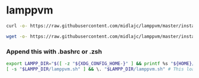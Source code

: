 # lamppvm



```sh
curl -o- https://raw.githubusercontent.com/midlajc/lamppvm/master/install.sh | bash
```
```sh
wget -o- https://raw.githubusercontent.com/midlajc/lamppvm/master/install.sh | bash
```

### Append this with .bashrc or .zsh
```sh
export LAMPP_DIR="$([ -z "${XDG_CONFIG_HOME-}" ] && printf %s "${HOME}/.lamppvm" || printf %s "${XDG_CONFIG_HOME}/lamppvm")"
[ -s "$LAMPP_DIR/lamppvm.sh" ] && \. "$LAMPP_DIR/lamppvm.sh" # This loads lamppvm
```
